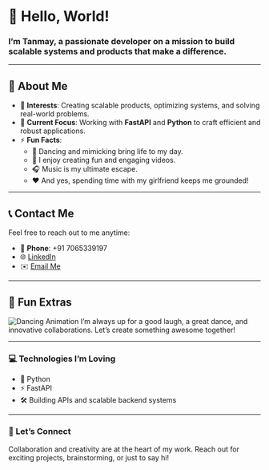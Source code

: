 # 👋 Hello, World!

### I’m **Tanmay**, a passionate developer on a mission to build scalable systems and products that make a difference.

---

## 🚀 About Me

- 👀 **Interests**: Creating scalable products, optimizing systems, and solving real-world problems.
- 🌱 **Current Focus**: Working with **FastAPI** and **Python** to craft efficient and robust applications.
- ⚡ **Fun Facts**:
  - 💃 Dancing and mimicking bring life to my day.  
  - 🎥 I enjoy creating fun and engaging videos.  
  - 🎧 Music is my ultimate escape.  
  - ❤️ And yes, spending time with my girlfriend keeps me grounded!

---

## 📞 Contact Me

Feel free to reach out to me anytime:

- 📱 **Phone**: +91 7065339197  
- 🌐 [LinkedIn](https://linkedin.com/in/tanmay-jain5)  
- ✉️ [Email Me](mailto:tanmayjain4477@gmail.com)

---

## 🌟 Fun Extras

![Dancing Animation](https://tinyurl.com/tanmay4477)
I’m always up for a good laugh, a great dance, and innovative collaborations. Let’s create something awesome together!

---

### 💻 Technologies I’m Loving

- 🐍 Python  
- ⚡ FastAPI  
- 🛠️ Building APIs and scalable backend systems

---

### 🚀 Let’s Connect

Collaboration and creativity are at the heart of my work. Reach out for exciting projects, brainstorming, or just to say hi!

